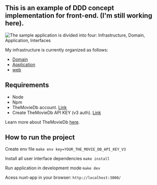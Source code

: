 ## This is an example of DDD concept implementation for front-end. (I'm still working here).

![The sample application is divided into four: Infrastructure, Domain, Application, Interfaces](http://dddsample.sourceforge.net/images/layers.jpg)

My infrastructure is currently organized as follows:

- [Domain](https://github.com/joaovinicius/front-end-architecture/tree/master/Domain)
- [Application](https://github.com/joaovinicius/front-end-architecture/tree/master/Application)
- [web](https://github.com/joaovinicius/front-end-architecture/tree/master/web)



## Requirements
- Node
- Npm
- TheMovieDb account. [Link](https://www.themoviedb.org/)
- Create TheMovieDb API KEY (v3 auth). [Link](https://www.themoviedb.org/settings/api)

Learn more about TheMovieDb [here](https://developers.themoviedb.org/3/getting-started).

## How to run the project

Create env file
`make env key=YOUR_THE_MOVIE_DB_API_KEY_V3`

Install all user interface dependencies
`make install`

Run application in development mode
`make dev`

Acess nuxt-app in your browser:
`http://localhost:3000/`

